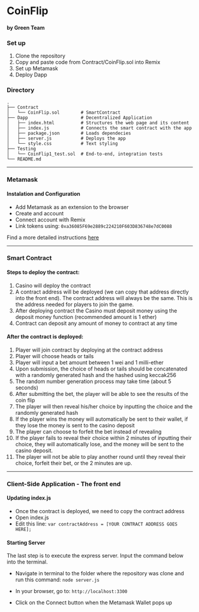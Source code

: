 # CoinFlip 
#### by Green Team 

### Set up
1. Clone the repository 
2. Copy and paste code from Contract/CoinFlip.sol into Remix
3. Set up Metamask
4. Deploy Dapp

### Directory
    .
    ├── Contract                   
    │   └── CoinFlip.sol        # SmartContract 
    ├── Dapp                    # Decentralized Application
    │   ├── index.html          # Structures the web page and its content
    │   ├── index.js            # Connects the smart contract with the app
    │   ├── package.json        # Loads dependecies
    │   ├── server.js           # Deploys the app
    │   └── style.css           # Text styling
    ├── Testing  
    │   └── CoinFlip1_test.sol  # End-to-end, integration tests 
    └── README.md


---

### Metamask 

#### Instalation and Configuration

 - Add Metamask as an extension to the browser 
 - Create and account
 - Connect account with Remix
 - Link tokens using: `0xa36085F69e2889c224210F603D836748e7dC0088` 
 
 Find a more detailed instructions [here](https://developers.rsk.co/tutorials/ethereum-devs/remix-and-metamask-with-rsk-testnet/)

<!-- ### Walkthrough GIF

<img src="" width=250><br> -->

---

### Smart Contract 

#### Steps to deploy the contract:

1.	Casino will deploy the contract
2.	A contract address will be deployed (we can copy that address directly into the front end). The contract address will always be the same. This is the address needed for players to join the game.
3.	After deploying contract the Casino must deposit money using the deposit money function (recommended amount is 1 ether)
4.	Contract can deposit any amount of money to contract at any time

#### After the contract is deployed:

1.	Player will join contract by deploying at the contract address
2.	Player will choose heads or tails
3.	Player will input a bet amount between 1 wei and 1 milli-ether
4.	Upon submission, the choice of heads or tails should be concatenated with a randomly generated hash and the hashed using keccak256
5.	The random number generation process may take time (about 5 seconds)
6.	After submitting the bet, the player will be able to see the results of the coin flip 
7.	The player will then reveal his/her choice by inputting the choice and the randomly generated hash
8.	If the player wins the money will automatically be sent to their wallet, if they lose the money is sent to the casino deposit
9.	The player can choose to forfeit the bet instead of revealing
10.	If the player fails to reveal their choice within 2 minutes of inputting their choice, they will automatically lose, and the money will be sent to the casino deposit. 
11.	The player will not be able to play another round until they reveal their choice, forfeit their bet, or the 2 minutes are up. 


<!-- ### Walkthrough GIF

<img src="" width=250><br> -->

---

### Client-Side Application - The front end 

#### Updating index.js
- Once the contract is deployed, we need to copy the contract address
- Open index.js 
- Edit this line: 
`var contractAddress = [YOUR CONTRACT ADDRESS GOES HERE];`

#### Starting Server 
The last step is to execute the express server. Input the command below into the terminal.
 - Navigate in terminal to the folder where the repository was clone and run this command:
`node server.js`

- In your browser, go to:
`http://localhost:3300`

- Click on the Connect button when the Metamask Wallet pops up

<!-- #### Interacting with UI -->

